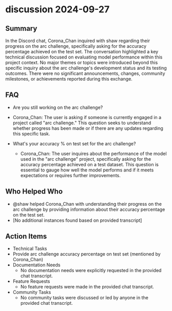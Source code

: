 # discussion 2024-09-27

## Summary

In the Discord chat, Corona_Chan inquired with shaw regarding their progress on the arc challenge, specifically asking for the accuracy percentage achieved on the test set. The conversation highlighted a key technical discussion focused on evaluating model performance within this project context. No major themes or topics were introduced beyond this specific inquiry about the arc challenge's development status and its testing outcomes. There were no significant announcements, changes, community milestones, or achievements reported during this exchange.

## FAQ

- Are you still working on the arc challenge?
- Corona_Chan: The user is asking if someone is currently engaged in a project called "arc challenge." This question seeks to understand whether progress has been made or if there are any updates regarding this specific task.

- What's your accuracy % on test set for the arc challenge?
    - Corona_Chan: The user inquires about the performance of the model used in the "arc challenge" project, specifically asking for the accuracy percentage achieved on a test dataset. This question is essential to gauge how well the model performs and if it meets expectations or requires further improvements.

## Who Helped Who

- @shaw helped Corona_Chan with understanding their progress on the arc challenge by providing information about their accuracy percentage on the test set.
- [No additional instances found based on provided transcript]

## Action Items

- Technical Tasks
- Provide arc challenge accuracy percentage on test set (mentioned by Corona_Chan)
- Documentation Needs
    - No documentation needs were explicitly requested in the provided chat transcript.
- Feature Requests
    - No feature requests were made in the provided chat transcript.
- Community Tasks
    - No community tasks were discussed or led by anyone in the provided chat transcript.
